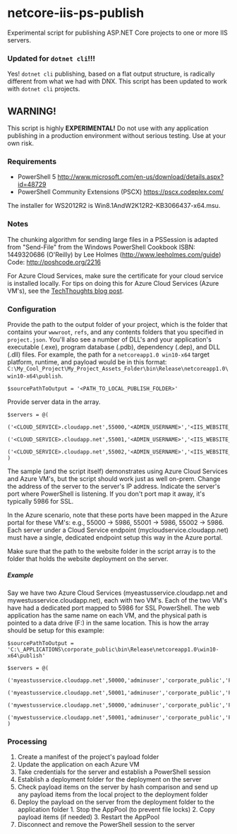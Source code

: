 # netcore-iis-ps-publish
Experimental script for publishing ASP.NET Core projects to one or more IIS servers.

### Updated for `dotnet cli`!!!
Yes! `dotnet cli` publishing, based on a flat output structure, is radically different from what we had with DNX. This script has been updated to work with `dotnet cli` projects.

## WARNING!
This script is highly **EXPERIMENTAL!** Do not use with any application publishing in a production environment without serious testing. Use at your own risk.
### Requirements
- PowerShell 5 http://www.microsoft.com/en-us/download/details.aspx?id=48729
- PowerShell Community Extensions (PSCX) https://pscx.codeplex.com/

The installer for WS2012R2 is Win8.1AndW2K12R2-KB3066437-x64.msu.

### Notes
The chunking algorithm for sending large files in a PSSession is adapted from "Send-File" from the Windows PowerShell Cookbook ISBN: 1449320686 (O'Reilly) by Lee Holmes (http://www.leeholmes.com/guide) Code: http://poshcode.org/2216

For Azure Cloud Services, make sure the certificate for your cloud service is installed locally. For tips on doing this for Azure Cloud Services (Azure VM's), see the [TechThoughts blog post](http://techthoughts.info/remote-powershell-to-azure-vm-automating-certificate-configuration/).
### Configuration
Provide the path to the output folder of your project, which is the folder that contains your `wwwroot`, `refs`, and any contents folders that you specified in `project.json`. You'll also see a number of DLL's and your application's executable (.exe), program database (.pdb), dependency (.dep), and DLL (.dll) files. For example, the path for a `netcoreapp1.0 win10-x64` target platform, runtime, and payload would be in this format: `C:\My_Cool_Project\My_Project_Assets_Folder\bin\Release\netcoreapp1.0\win10-x64\publish`.
```
$sourcePathToOutput = '<PATH_TO_LOCAL_PUBLISH_FOLDER>'
```
Provide server data in the array.
```
$servers = @(
    ('<CLOUD_SERVICE>.cloudapp.net',55000,'<ADMIN_USERNAME>','<IIS_WEBSITE_NAME>','<PATH_TO_WEBSITE_FOLDER>'),
    ('<CLOUD_SERVICE>.cloudapp.net',55001,'<ADMIN_USERNAME>','<IIS_WEBSITE_NAME>','<PATH_TO_WEBSITE_FOLDER>'),
    ('<CLOUD_SERVICE>.cloudapp.net',55002,'<ADMIN_USERNAME>','<IIS_WEBSITE_NAME>','<PATH_TO_WEBSITE_FOLDER>')
)
```
The sample (and the script itself) demonstrates using Azure Cloud Services and Azure VM's, but the script should work just as well on-prem. Change the address of the server to the server's IP address. Indicate the server's port where PowerShell is listening. If you don't port map it away, it's typically 5986 for SSL.

In the Azure scenario, note that these ports have been mapped in the Azure portal for these VM's: e.g., 55000 -> 5986, 55001 -> 5986, 55002 -> 5986. Each server under a Cloud Service endpoint (mycloudservice.cloudapp.net) must have a single, dedicated endpoint setup this way in the Azure portal.

Make sure that the path to the website folder in the script array is to the folder that holds the website deployment on the server.

##### Example
Say we have two Azure Cloud Services (myeastusservice.cloudapp.net and mywestusservice.cloudapp.net), each with two VM's. Each of the two VM's have had a dedicated port mapped to 5986 for SSL PowerShell. The web application has the same name on each VM, and the physical path is pointed to a data drive (F:) in the same location. This is how the array should be setup for this example:
```
$sourcePathToOutput = 'C:\_APPLICATIONS\corporate_public\bin\Release\netcoreapp1.0\win10-x64\publish'

$servers = @(
    ('myeastusservice.cloudapp.net',50000,'adminuser','corporate_public','F:\corporate_public'),
    ('myeastusservice.cloudapp.net',50001,'adminuser','corporate_public','F:\corporate_public'),
    ('mywestusservice.cloudapp.net',50000,'adminuser','corporate_public','F:\corporate_public'),
    ('mywestusservice.cloudapp.net',50001,'adminuser','corporate_public','F:\corporate_public')
)
```
### Processing
1. Create a manifest of the project's payload folder
2. Update the application on each Azure VM
  1. Take credentials for the server and establish a PowerShell session
  2. Establish a deployment folder for the deployment on the server
  3. Check payload items on the server by hash comparison and send up any payload items from the local project to the deployment folder
  4. Deploy the payload on the server from the deployment folder to the application folder
    1. Stop the AppPool (to prevent file locks)
    2. Copy payload items (if needed)
    3. Restart the AppPool
  5. Disconnect and remove the PowerShell session to the server